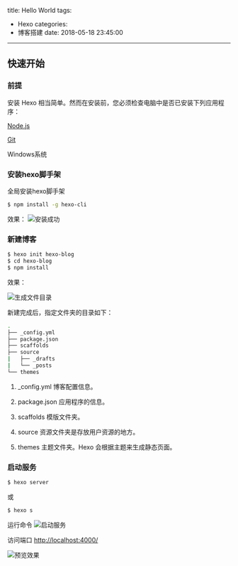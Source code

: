 title: Hello World
tags:
  - Hexo
categories:
  - 博客搭建
date: 2018-05-18 23:45:00
---
## 快速开始

### 前提

安装 Hexo 相当简单。然而在安装前，您必须检查电脑中是否已安装下列应用程序：

[Node.js](https://nodejs.org/en/)

[Git](https://git-scm.com/)

Windows系统

### 安装hexo脚手架

全局安装hexo脚手架
```bash
$ npm install -g hexo-cli
```
<!-- more -->

效果：
![安装成功](http://p9myzkds7.bkt.clouddn.com/pasted-0.png)


### 新建博客

```bash
$ hexo init hexo-blog
$ cd hexo-blog
$ npm install
```
效果：

![生成文件目录](http://p9myzkds7.bkt.clouddn.com/%E6%96%87%E4%BB%B6%E7%9B%AE%E5%BD%95.png)

新建完成后，指定文件夹的目录如下：

```bash
.
├── _config.yml
├── package.json
├── scaffolds
├── source
|   ├── _drafts
|   └── _posts
└── themes
```
1. _config.yml 博客配置信息。

2. package.json 应用程序的信息。

3. scaffolds 模版文件夹。

4. source 资源文件夹是存放用户资源的地方。

5. themes 主题文件夹。Hexo 会根据主题来生成静态页面。


### 启动服务

``` bash
$ hexo server
```
或

``` bash
$ hexo s
```
运行命令
![启动服务](http://p9myzkds7.bkt.clouddn.com/%E5%9C%A84000%E7%AB%AF%E5%8F%A3%E5%90%AF%E5%8A%A8%E6%9C%8D%E5%8A%A1.png)

访问端口 [http://localhost:4000/](http://localhost:4000/)

![预览效果](http://p9myzkds7.bkt.clouddn.com/%E5%9C%A84000%E7%AB%AF%E5%8F%A3%E9%A2%84%E8%A7%88.png)